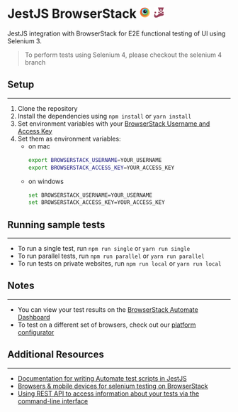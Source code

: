 # JestJS BrowserStack <img src="assets/browserstack.png" width=25 height=25> <img src="assets/jest.svg" width=25 height=25>

JestJS integration with BrowserStack for E2E functional testing of UI using Selenium 3.

> To perform tests using Selenium 4, please checkout the selenium 4 branch

## Setup

---

1. Clone the repository
2. Install the dependencies using `npm install` or `yarn install`
3. Set environment variables with your [BrowserStack Username and Access Key](https://www.browserstack.com/accounts/settings)
4. Set them as environment variables:
    - on mac
        ```sh
        export BROWSERSTACK_USERNAME=YOUR_USERNAME
        export BROWSERSTACK_ACCESS_KEY=YOUR_ACCESS_KEY
        ```
    - on windows
        ```sh
        set BROWSERSTACK_USERNAME=YOUR_USERNAME
        set BROWSERSTACK_ACCESS_KEY=YOUR_ACCESS_KEY
        ```

## Running sample tests

---

-   To run a single test, run `npm run single` or `yarn run single`
-   To run parallel tests, run `npm run parallel` or `yarn run parallel`
-   To run tests on private websites, run `npm run local` or `yarn run local`

## Notes

---

-   You can view your test results on the [BrowserStack Automate Dashboard](https://automate.browserstack.com)
-   To test on a different set of browsers, check out our [platform configurator](https://browserstack.com/automate/capabilities)

## Additional Resources

---

-   [Documentation for writing Automate test scripts in JestJS](https://browserstack.com/docs/automate/selenium/getting-started/nodejs/jest-js)
-   [Browsers & mobile devices for selenium testing on BrowserStack](https://www.browserstack.com/list-of-browsers-and-platforms?product=automate)
-   [Using REST API to access information about your tests via the command-line interface](https://www.browserstack.com/automate/rest-api)
